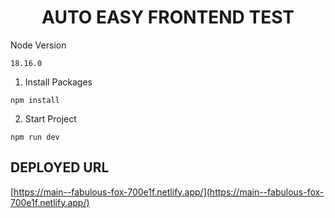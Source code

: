 <h1 align='center'>AUTO EASY FRONTEND TEST</h1>

Node Version

```
18.16.0
```

1. Install Packages

```
npm install
```

2. Start Project

```
npm run dev
```

## DEPLOYED URL

[https://main--fabulous-fox-700e1f.netlify.app/](https://main--fabulous-fox-700e1f.netlify.app/)